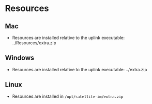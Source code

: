 

# Resources
## Mac
- Resources are installed relative to the uplink executable: ../Resources/extra.zip

## Windows
- Resources are installed relative to the uplink executable: ../extra.zip 

## Linux
- Resources are installed in `/opt/satellite-im/extra.zip`